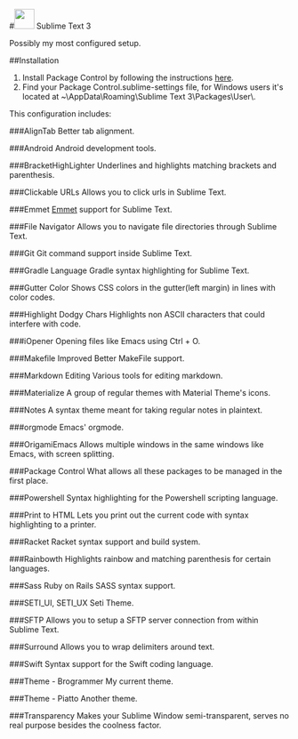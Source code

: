 #<img src="https://packagecontrol.io/readmes/img/e35154430afbc80787c7d566a4f9b8dd41f6466f.png" width="36"> Sublime Text 3

Possibly my most configured setup.

##Installation
1. Install Package Control by following the instructions [here](https://packagecontrol.io/installation).
2. Find your Package Control.sublime-settings file, for Windows users it's located at ~\AppData\Roaming\Sublime Text 3\Packages\User\\.

This configuration includes:

###AlignTab
Better tab alignment.

###Android
Android development tools.

###BracketHighLighter
Underlines and highlights matching brackets and parenthesis.

###Clickable URLs
Allows you to click urls in Sublime Text.

###Emmet
[Emmet](http://emmet.io/) support for Sublime Text.

###File Navigator
Allows you to navigate file directories through Sublime Text.

###Git
Git command support inside Sublime Text.

###Gradle Language
Gradle syntax highlighting for Sublime Text.

###Gutter Color
Shows CSS colors in the gutter(left margin) in lines with color codes.

###Highlight Dodgy Chars
Highlights non ASCII characters that could interfere with code.

###iOpener
Opening files like Emacs using Ctrl + O.

###Makefile Improved
Better MakeFile support.

###Markdown Editing
Various tools for editing markdown.

###Materialize
A group of regular themes with Material Theme's icons.

###Notes
A syntax theme meant for taking regular notes in plaintext.

###orgmode
Emacs' orgmode.

###OrigamiEmacs
Allows multiple windows in the same windows like Emacs, with screen splitting.

###Package Control
What allows all these packages to be managed in the first place.

###Powershell
Syntax highlighting for the Powershell scripting language.

###Print to HTML 
Lets you print out the current code with syntax highlighting to a printer.

###Racket
Racket syntax support and build system.

###Rainbowth
Highlights rainbow and matching parenthesis for certain languages.

###Sass
Ruby on Rails SASS syntax support.

###SETI_UI, SETI_UX
Seti Theme.

###SFTP
Allows you to setup a SFTP server connection from within Sublime Text.

###Surround
Allows you to wrap delimiters around text.

###Swift
Syntax support for the Swift coding language.

###Theme - Brogrammer
My current theme.

###Theme - Piatto
Another theme.

###Transparency
Makes your Sublime Window semi-transparent, serves no real purpose besides the coolness factor.